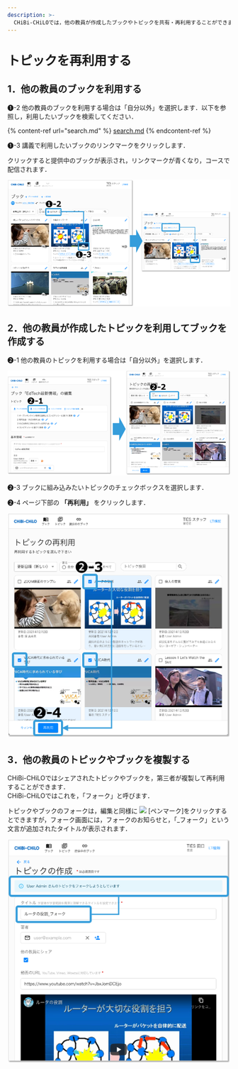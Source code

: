 ```yaml
---
description: >-
  CHiBi-CHiLOでは，他の教員が作成したブックやトピックを共有・再利用することができます．ただし，トピックやブックを作成した教員が，元のトピックやブックを変更・削除すると，再利用先のトピックやブックも変更・削除されます．また，シェアを停止すると見えなくなります．
---
```


# トピックを再利用する

## 1．他の教員のブックを利用する

❶-2 他の教員のブックを利用する場合は「自分以外」を選択します．以下を参照し，利用したいブックを検索してください．

{% content-ref url="search.md" %}
[search.md](search.md)
{% endcontent-ref %}

❶-3 講義で利用したいブックのリンクマークをクリックします．

クリックすると提供中のブックが表示され，リンクマークが青くなり，コースで配信されます．

![](<../../../.gitbook/assets/image (422).png>)

## 2．他の教員が作成したトピックを利用してブックを作成する

❷-1 他の教員のトピックを利用する場合は「自分以外」を選択します．

![](<../../../.gitbook/assets/image (289).png>)

❷-3 ブックに組み込みたいトピックのチェックボックスを選択します．

❷-4 ページ下部の **「再利用」** をクリックします．

![](<../../../.gitbook/assets/image (218).png>)

## 3．他の教員のトピックやブックを複製する

CHiBi-CHiLOではシェアされたトピックやブックを，第三者が複製して再利用することができます．\
CHiBi-CHiLOではこれを，「フォーク」と呼びます．

トピックやブックのフォークは，編集と同様に ![](../.gitbook/assets/image%20\(49\).png) \[ペンマーク]をクリックするとできますが，フォーク画面には，フォークのお知らせと，「\_フォーク」という文言が追加されたタイトルが表示されます．

![](<../../../.gitbook/assets/image (144).png>)
